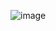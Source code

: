 ![image](https://github.com/Prathimadshetty/June20/assets/50361386/9c9589cc-0fe1-4538-9c7c-1d13a1b1b789)
